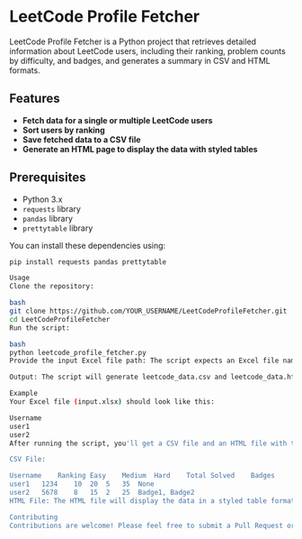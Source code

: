 # LeetCode Profile Fetcher

LeetCode Profile Fetcher is a Python project that retrieves detailed information about LeetCode users, including their ranking, problem counts by difficulty, and badges, and generates a summary in CSV and HTML formats.

## Features

- **Fetch data for a single or multiple LeetCode users**
- **Sort users by ranking**
- **Save fetched data to a CSV file**
- **Generate an HTML page to display the data with styled tables**
 
## Prerequisites

- Python 3.x
- `requests` library
- `pandas` library
- `prettytable` library

You can install these dependencies using:
```bash
pip install requests pandas prettytable

Usage
Clone the repository:

bash
git clone https://github.com/YOUR_USERNAME/LeetCodeProfileFetcher.git
cd LeetCodeProfileFetcher
Run the script:

bash
python leetcode_profile_fetcher.py
Provide the input Excel file path: The script expects an Excel file named input.xlsx with a column named 'Username' containing the LeetCode usernames you want to query.

Output: The script will generate leetcode_data.csv and leetcode_data.html containing the fetched data.

Example
Your Excel file (input.xlsx) should look like this:

Username
user1
user2
After running the script, you'll get a CSV file and an HTML file with the following structure:

CSV File:

Username	Ranking	Easy	Medium	Hard	Total Solved	Badges
user1	1234	10	20	5	35	None
user2	5678	8	15	2	25	Badge1, Badge2
HTML File: The HTML file will display the data in a styled table format. Simply open leetcode_data.html in a web browser to view the structured data.

Contributing
Contributions are welcome! Please feel free to submit a Pull Request or open an issue for any improvements or bugs.
